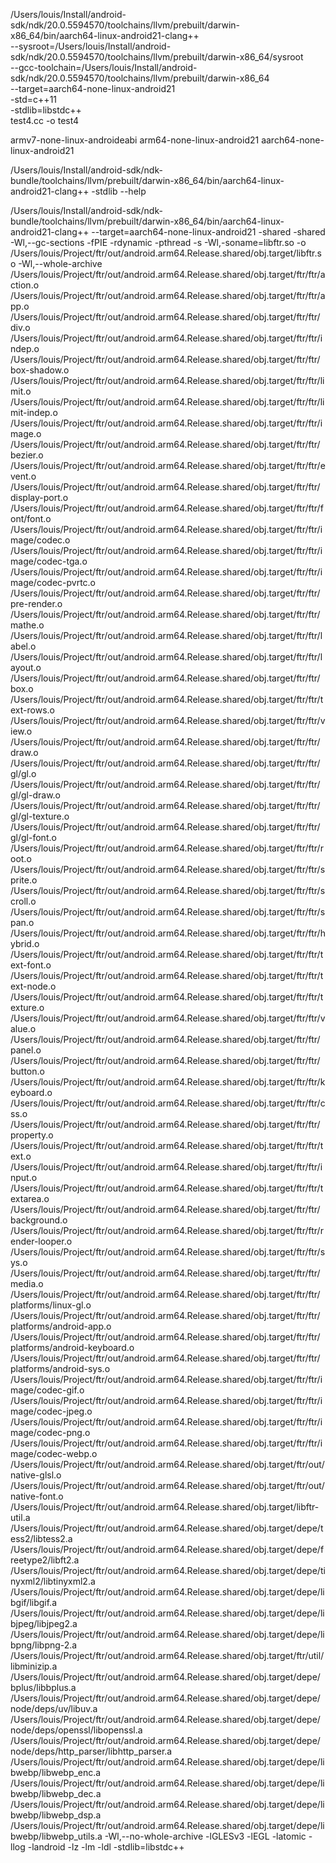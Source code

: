 /Users/louis/Install/android-sdk/ndk/20.0.5594570/toolchains/llvm/prebuilt/darwin-x86_64/bin/aarch64-linux-android21-clang++ \
--sysroot=/Users/louis/Install/android-sdk/ndk/20.0.5594570/toolchains/llvm/prebuilt/darwin-x86_64/sysroot \
--gcc-toolchain=/Users/louis/Install/android-sdk/ndk/20.0.5594570/toolchains/llvm/prebuilt/darwin-x86_64 \
--target=aarch64-none-linux-android21 \
-std=c++11 \
-stdlib=libstdc++ \
test4.cc  -o test4

armv7-none-linux-androideabi
arm64-none-linux-android21
aarch64-none-linux-android21

/Users/louis/Install/android-sdk/ndk-bundle/toolchains/llvm/prebuilt/darwin-x86_64/bin/aarch64-linux-android21-clang++ -stdlib --help

/Users/louis/Install/android-sdk/ndk-bundle/toolchains/llvm/prebuilt/darwin-x86_64/bin/aarch64-linux-android21-clang++ --target=aarch64-none-linux-android21 -shared -shared -Wl,--gc-sections -fPIE -rdynamic -pthread -s  -Wl,-soname=libftr.so -o /Users/louis/Project/ftr/out/android.arm64.Release.shared/obj.target/libftr.so -Wl,--whole-archive /Users/louis/Project/ftr/out/android.arm64.Release.shared/obj.target/ftr/ftr/action.o /Users/louis/Project/ftr/out/android.arm64.Release.shared/obj.target/ftr/ftr/app.o /Users/louis/Project/ftr/out/android.arm64.Release.shared/obj.target/ftr/ftr/div.o /Users/louis/Project/ftr/out/android.arm64.Release.shared/obj.target/ftr/ftr/indep.o /Users/louis/Project/ftr/out/android.arm64.Release.shared/obj.target/ftr/ftr/box-shadow.o /Users/louis/Project/ftr/out/android.arm64.Release.shared/obj.target/ftr/ftr/limit.o /Users/louis/Project/ftr/out/android.arm64.Release.shared/obj.target/ftr/ftr/limit-indep.o /Users/louis/Project/ftr/out/android.arm64.Release.shared/obj.target/ftr/ftr/image.o /Users/louis/Project/ftr/out/android.arm64.Release.shared/obj.target/ftr/ftr/bezier.o /Users/louis/Project/ftr/out/android.arm64.Release.shared/obj.target/ftr/ftr/event.o /Users/louis/Project/ftr/out/android.arm64.Release.shared/obj.target/ftr/ftr/display-port.o /Users/louis/Project/ftr/out/android.arm64.Release.shared/obj.target/ftr/ftr/font/font.o /Users/louis/Project/ftr/out/android.arm64.Release.shared/obj.target/ftr/ftr/image/codec.o /Users/louis/Project/ftr/out/android.arm64.Release.shared/obj.target/ftr/ftr/image/codec-tga.o /Users/louis/Project/ftr/out/android.arm64.Release.shared/obj.target/ftr/ftr/image/codec-pvrtc.o /Users/louis/Project/ftr/out/android.arm64.Release.shared/obj.target/ftr/ftr/pre-render.o /Users/louis/Project/ftr/out/android.arm64.Release.shared/obj.target/ftr/ftr/mathe.o /Users/louis/Project/ftr/out/android.arm64.Release.shared/obj.target/ftr/ftr/label.o /Users/louis/Project/ftr/out/android.arm64.Release.shared/obj.target/ftr/ftr/layout.o /Users/louis/Project/ftr/out/android.arm64.Release.shared/obj.target/ftr/ftr/box.o /Users/louis/Project/ftr/out/android.arm64.Release.shared/obj.target/ftr/ftr/text-rows.o /Users/louis/Project/ftr/out/android.arm64.Release.shared/obj.target/ftr/ftr/view.o /Users/louis/Project/ftr/out/android.arm64.Release.shared/obj.target/ftr/ftr/draw.o /Users/louis/Project/ftr/out/android.arm64.Release.shared/obj.target/ftr/ftr/gl/gl.o /Users/louis/Project/ftr/out/android.arm64.Release.shared/obj.target/ftr/ftr/gl/gl-draw.o /Users/louis/Project/ftr/out/android.arm64.Release.shared/obj.target/ftr/ftr/gl/gl-texture.o /Users/louis/Project/ftr/out/android.arm64.Release.shared/obj.target/ftr/ftr/gl/gl-font.o /Users/louis/Project/ftr/out/android.arm64.Release.shared/obj.target/ftr/ftr/root.o /Users/louis/Project/ftr/out/android.arm64.Release.shared/obj.target/ftr/ftr/sprite.o /Users/louis/Project/ftr/out/android.arm64.Release.shared/obj.target/ftr/ftr/scroll.o /Users/louis/Project/ftr/out/android.arm64.Release.shared/obj.target/ftr/ftr/span.o /Users/louis/Project/ftr/out/android.arm64.Release.shared/obj.target/ftr/ftr/hybrid.o /Users/louis/Project/ftr/out/android.arm64.Release.shared/obj.target/ftr/ftr/text-font.o /Users/louis/Project/ftr/out/android.arm64.Release.shared/obj.target/ftr/ftr/text-node.o /Users/louis/Project/ftr/out/android.arm64.Release.shared/obj.target/ftr/ftr/texture.o /Users/louis/Project/ftr/out/android.arm64.Release.shared/obj.target/ftr/ftr/value.o /Users/louis/Project/ftr/out/android.arm64.Release.shared/obj.target/ftr/ftr/panel.o /Users/louis/Project/ftr/out/android.arm64.Release.shared/obj.target/ftr/ftr/button.o /Users/louis/Project/ftr/out/android.arm64.Release.shared/obj.target/ftr/ftr/keyboard.o /Users/louis/Project/ftr/out/android.arm64.Release.shared/obj.target/ftr/ftr/css.o /Users/louis/Project/ftr/out/android.arm64.Release.shared/obj.target/ftr/ftr/property.o /Users/louis/Project/ftr/out/android.arm64.Release.shared/obj.target/ftr/ftr/text.o /Users/louis/Project/ftr/out/android.arm64.Release.shared/obj.target/ftr/ftr/input.o /Users/louis/Project/ftr/out/android.arm64.Release.shared/obj.target/ftr/ftr/textarea.o /Users/louis/Project/ftr/out/android.arm64.Release.shared/obj.target/ftr/ftr/background.o /Users/louis/Project/ftr/out/android.arm64.Release.shared/obj.target/ftr/ftr/render-looper.o /Users/louis/Project/ftr/out/android.arm64.Release.shared/obj.target/ftr/ftr/sys.o /Users/louis/Project/ftr/out/android.arm64.Release.shared/obj.target/ftr/ftr/media.o /Users/louis/Project/ftr/out/android.arm64.Release.shared/obj.target/ftr/ftr/platforms/linux-gl.o /Users/louis/Project/ftr/out/android.arm64.Release.shared/obj.target/ftr/ftr/platforms/android-app.o /Users/louis/Project/ftr/out/android.arm64.Release.shared/obj.target/ftr/ftr/platforms/android-keyboard.o /Users/louis/Project/ftr/out/android.arm64.Release.shared/obj.target/ftr/ftr/platforms/android-sys.o /Users/louis/Project/ftr/out/android.arm64.Release.shared/obj.target/ftr/ftr/image/codec-gif.o /Users/louis/Project/ftr/out/android.arm64.Release.shared/obj.target/ftr/ftr/image/codec-jpeg.o /Users/louis/Project/ftr/out/android.arm64.Release.shared/obj.target/ftr/ftr/image/codec-png.o /Users/louis/Project/ftr/out/android.arm64.Release.shared/obj.target/ftr/ftr/image/codec-webp.o /Users/louis/Project/ftr/out/android.arm64.Release.shared/obj.target/ftr/out/native-glsl.o /Users/louis/Project/ftr/out/android.arm64.Release.shared/obj.target/ftr/out/native-font.o /Users/louis/Project/ftr/out/android.arm64.Release.shared/obj.target/libftr-util.a /Users/louis/Project/ftr/out/android.arm64.Release.shared/obj.target/depe/tess2/libtess2.a /Users/louis/Project/ftr/out/android.arm64.Release.shared/obj.target/depe/freetype2/libft2.a /Users/louis/Project/ftr/out/android.arm64.Release.shared/obj.target/depe/tinyxml2/libtinyxml2.a /Users/louis/Project/ftr/out/android.arm64.Release.shared/obj.target/depe/libgif/libgif.a /Users/louis/Project/ftr/out/android.arm64.Release.shared/obj.target/depe/libjpeg/libjpeg2.a /Users/louis/Project/ftr/out/android.arm64.Release.shared/obj.target/depe/libpng/libpng-2.a /Users/louis/Project/ftr/out/android.arm64.Release.shared/obj.target/ftr/util/libminizip.a /Users/louis/Project/ftr/out/android.arm64.Release.shared/obj.target/depe/bplus/libbplus.a /Users/louis/Project/ftr/out/android.arm64.Release.shared/obj.target/depe/node/deps/uv/libuv.a /Users/louis/Project/ftr/out/android.arm64.Release.shared/obj.target/depe/node/deps/openssl/libopenssl.a /Users/louis/Project/ftr/out/android.arm64.Release.shared/obj.target/depe/node/deps/http_parser/libhttp_parser.a /Users/louis/Project/ftr/out/android.arm64.Release.shared/obj.target/depe/libwebp/libwebp_enc.a /Users/louis/Project/ftr/out/android.arm64.Release.shared/obj.target/depe/libwebp/libwebp_dec.a /Users/louis/Project/ftr/out/android.arm64.Release.shared/obj.target/depe/libwebp/libwebp_dsp.a /Users/louis/Project/ftr/out/android.arm64.Release.shared/obj.target/depe/libwebp/libwebp_utils.a -Wl,--no-whole-archive  -lGLESv3 -lEGL -latomic -llog -landroid -lz -lm -ldl -stdlib=libstdc++
